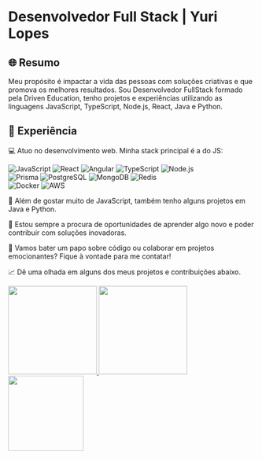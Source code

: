<link rel="stylesheet" href="https://cdn.jsdelivr.net/gh/devicons/devicon@v2.15.1/devicon.min.css">

# Desenvolvedor Full Stack | Yuri Lopes

## 🌐 Resumo
  Meu propósito é impactar a vida das pessoas com soluções criativas e que promova os melhores resultados. Sou Desenvolvedor FullStack formado pela Driven Education, tenho projetos e experiências utilizando as linguagens JavaScript, TypeScript, Node.js, React, Java e Python.


## 💼 Experiência
💻 Atuo no desenvolvimento web. Minha stack principal é a do JS:

![JavaScript](https://img.shields.io/badge/JavaScript-%23F7DF1E.svg?&style=for-the-badge&logo=javascript&logoColor=white)
![React](https://img.shields.io/badge/React-%2320232a.svg?&style=for-the-badge&logo=react&logoColor=%2361DAFB)
![Angular](https://img.shields.io/badge/Angular-%23DD0031.svg?&style=for-the-badge&logo=angular&logoColor=white)
![TypeScript](https://img.shields.io/badge/TypeScript-%23007ACC.svg?&style=for-the-badge&logo=typescript&logoColor=white)
![Node.js](https://img.shields.io/badge/Node.js-%2343853D.svg?&style=for-the-badge&logo=node.js&logoColor=white)
<br>
![Prisma](https://img.shields.io/badge/Prisma-%232D3748.svg?&style=for-the-badge&logo=prisma&logoColor=white)
![PostgreSQL](https://img.shields.io/badge/PostgreSQL-%23316192.svg?&style=for-the-badge&logo=postgresql&logoColor=white)
![MongoDB](https://img.shields.io/badge/MongoDB-%234ea94b.svg?&style=for-the-badge&logo=mongodb&logoColor=white)
![Redis](https://img.shields.io/badge/Redis-%23DC382D.svg?&style=for-the-badge&logo=redis&logoColor=white)
<br>
![Docker](https://img.shields.io/badge/Docker-%232496ED.svg?&style=for-the-badge&logo=docker&logoColor=white)
![AWS](https://img.shields.io/badge/AWS-%23232F3E.svg?&style=for-the-badge&logo=amazon-aws&logoColor=white)

🚀 Além de gostar muito de JavaScript, também tenho alguns projetos em Java e Python.

🌟 Estou sempre a procura de oportunidades de aprender algo novo e poder contribuir com soluções inovadoras.

💬 Vamos bater um papo sobre código ou colaborar em projetos emocionantes? Fique à vontade para me contatar!

📈 Dê uma olhada em alguns dos meus projetos e contribuições abaixo.

<div>
<a href="https://github.com/yurilopesmdv">
<img loading="lazy" height="180em" src="https://github-readme-stats.vercel.app/api/top-langs/?username=yurilopesmdv&layout=compact&langs_count=7&theme=radical"/>
<img loading="lazy" height="180em" src="https://github-readme-stats.vercel.app/api/?username=yurilopesmdv&show_icons=true&include_all_commits=true&theme=radical"/>
<img loading="lazy" height="153em" src="http://github-readme-streak-stats.herokuapp.com/?user=yurilopesmdv&amp;theme=radical">
</a>
</div>
